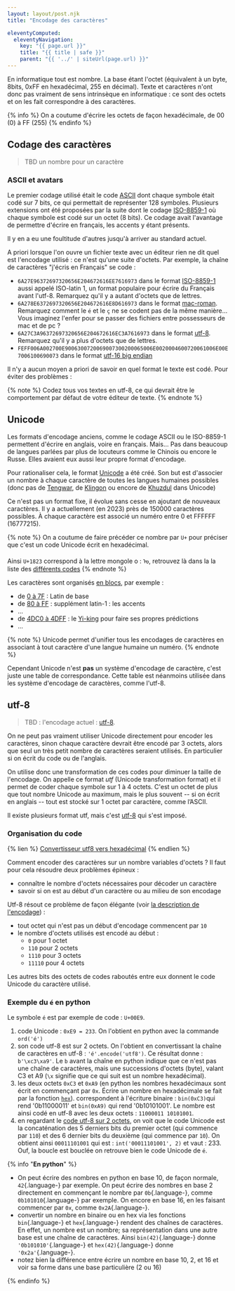 ```yaml
---
layout: layout/post.njk 
title: "Encodage des caractères"

eleventyComputed:
  eleventyNavigation:
    key: "{{ page.url }}"
    title: "{{ title | safe }}"
    parent: "{{ '../' | siteUrl(page.url) }}"
---
```


En informatique tout est nombre. La base étant l'octet (équivalent à un byte, 8bits, 0xFF en hexadécimal, 255 en décimal). Texte et caractères n'ont donc pas vraiment de sens intrinsèque en informatique : ce sont des octets et on les fait correspondre à des caractères.

{% info %}
On a coutume d'écrire les octets de façon hexadécimale, de 00 (0) à FF (255)
{% endinfo %}

## Codage des caractères

> TBD un nombre pour un caractère

### ASCII et avatars
Le premier codage utilisé était le code [ASCII](http://fr.wikipedia.org/wiki/ASCII) dont chaque symbole était codé sur 7 bits, ce qui permettait de représenter 128 symboles. Plusieurs extensions ont été proposées par la suite dont le codage [ISO-8859-1](http://fr.wikipedia.org/wiki/ISO_8859-1) où chaque symbole est codé sur un octet (8 bits). Ce codage avait l'avantage de permettre d'écrire en français, les accents y étant présents.

Il y en a eu une foultitude d'autres jusqu'à arriver au standard actuel.

A priori lorsque l'on ouvre un fichier texte avec un éditeur rien ne dit quel est l'encodage utilisé : ce n'est qu'une suite d'octets. Par exemple, la chaîne de caractères "j'écris en Français" se code :

* `6A27E96372697320656E204672616EE7616973` dans le format [ISO-8859-1](https://fr.wikipedia.org/wiki/ISO/CEI_8859-1) aussi appelé ISO-latin 1, un format populaire pour écrire du Français avant l'utf-8. Remarquez qu'il y a autant d'octets que de lettres.
* `6A278E6372697320656E204672616E8D616973` dans le format [mac-roman](https://fr.wikipedia.org/wiki/MacRoman). Remarquez comment le `é` et le `ç` ne se codent pas de la même manière... Vous imaginez l'enfer pour se passer des fichiers entre possesseurs de mac et de pc ?
* `6A27C3A96372697320656E204672616EC3A7616973` dans le format [utf-8](https://fr.wikipedia.org/wiki/UTF-8). Remarquez qu'il y a plus d'octets que de lettres.
* `FEFF006A002700E9006300720069007300200065006E0020004600720061006E00E7006100690073` dans le format [utf-16 big endian](https://fr.wikipedia.org/wiki/UTF-16)

Il n'y a aucun moyen a priori de savoir en quel format le texte est codé. Pour éviter des problèmes :

{% note %}
Codez tous vos textes en utf-8, ce qui devrait être le comportement par défaut de votre éditeur de texte.
{% endnote %}

## Unicode

Les formats d'encodage anciens, comme le codage ASCII ou le ISO-8859-1 permettent d'écrire en anglais, voire en français. Mais... Pas dans beaucoup de langues parlées par plus de locuteurs comme le Chinois ou encore le Russe. Elles avaient eux aussi leur propre format d'encodage.

Pour rationaliser cela, le format [Unicode](https://fr.wikipedia.org/wiki/Unicode) a été créé. Son but est d'associer un nombre à chaque caractère de toutes les langues humaines possibles (donc pas de [Tengwar](https://fr.wikipedia.org/wiki/Tengwar), de [Klingon](https://fr.wikipedia.org/wiki/Klingon_(langue)) ou encore de [Khuzdul](https://fr.wikipedia.org/wiki/Khuzdul) dans Unicode)

Ce n'est pas un format fixe, il évolue sans cesse en ajoutant de nouveaux caractères. Il y a actuellement (en 2023) près de 150000 caractères possibles. À chaque caractère est associé un numéro entre 0 et FFFFFF (16777215).

{% note %}
On a coutume de faire précéder ce nombre par `U+` pour préciser que c'est un code Unicode écrit en hexadécimal.

Ainsi `U+1823` correspond à la lettre mongole o : ᠣ, retrouvez là dans la la liste des [différents codes](http://ressources.univ-lemans.fr/AccesLibre/UM/Pedago/physique/02/divers/unicode.html)
{% endnote %}

Les caractères sont organisés [en blocs](https://www.compart.com/fr/unicode/block), par exemple :

* de [0 à 7F](https://www.compart.com/fr/unicode/block/U+0000) : Latin de base
* de [80 à FF](https://www.compart.com/fr/unicode/block/U+0080) : supplément latin-1 : les accents
* ...
* de [4DC0 à 4DFF](https://www.compart.com/fr/unicode/block/U+4DC0) : le [Yi-king](https://fr.wikipedia.org/wiki/Yi_Jing) pour faire ses propres prédictions
* ...

{% note %}
Unicode permet d'unifier tous les encodages de caractères en associant à tout caractère d'une langue humaine un numéro.
{% endnote %}

Cependant Unicode n'est **pas** un système d'encodage de caractère, c'est juste une table de correspondance. Cette table est néanmoins utilisée dans les système d'encodage de caractères, comme l'utf-8.

## <span id="utf8"></span>utf-8

> TBD : l'encodage actuel : [utf-8](https://fr.wikipedia.org/wiki/UTF-8).



On ne peut pas vraiment utiliser Unicode directement pour encoder les caractères, sinon chaque caractère devrait être encodé par 3 octets, alors que seul un très petit nombre de caractères seraient utilisés. En particulier si on écrit du code ou de l'anglais.

On utilise donc une transformation de ces codes pour diminuer la taille de l'encodage. On appelle ce format *utf* (Unicode transformation format) et il  permet de coder chaque symbole sur 1 à 4 octets. C'est un octet de plus que tout nombre Unicode au maximum, mais le plus souvent -- si on écrit en anglais -- tout est stocké sur 1 octet par caractère, comme l’ASCII.

Il existe plusieurs format utf, mais c'est [utf-8](https://fr.wikipedia.org/wiki/UTF-8) qui s'est imposé.

### Organisation du code

{% lien %}
[Convertisseur utf8 vers hexadécimal](https://onlineutf8tools.com/convert-utf8-to-hexadecimal)
{% endlien %}

Comment encoder des caractères sur un nombre variables d'octets ? Il faut pour cela résoudre deux problèmes épineux :

* connaître le nombre d'octets nécessaires pour décoder un caractère
* savoir si on est au début d'un caractère ou au milieu de son encodage

Utf-8 résout ce problème de façon élégante (voir [la description de l'encodage](https://fr.wikipedia.org/wiki/UTF-8#Description)) :

* tout octet qui n'est pas un début d'encodage commencent par `10`
* le nombre d'octets utilisés est encodé au début :
  * `0` pour 1 octet
  * `110` pour 2 octets
  * `1110` pour 3 octets
  * `11110` pour 4 octets

Les autres bits des octets de codes raboutés entre eux donnent le code Unicode du caractère utilisé.

### Exemple du `é` en python

Le symbole `é` est par exemple de code : `U+00E9`.

1. code Unicode : `0xE9 = 233`. On l'obtient en python avec la commande `ord('é')`
2. son code utf-8 est sur 2 octets. On l'obtient en convertissant la chaîne de caractères en utf-8 : `'é'.encode('utf8')`. Ce résultat donne : `b'\xc3\xa9'`. Le `b` avant la chaîne en python indique que ce n'est pas une chaîne de caractères, mais une successions d'octets (byte), valant C3 et A9 (`\x` signifie que ce qui suit est un nombre hexadécimal).
3. les deux octets `0xC3` et `0xA9` (en python les nombres hexadécimaux sont écrit en commençant par `0x`. Écrire un nombre en hexadécimale se fait par la fonction [`hex`](https://docs.python.org/3/library/functions.html#hex)). correspondent à l'écriture binaire : `bin(0xC3)`qui rend '0b11000011' et `bin(0xA9)` qui rend '0b10101001'. Le nombre est ainsi codé en utf-8 avec les deux octets : `11000011 10101001`.
4. en regardant le [code utf-8 sur 2 octets](https://fr.wikipedia.org/wiki/UTF-8#Description), on voit que le code Unicode est la concaténation des 5 derniers bits du premier octet (qui commence par `110`) et des 6 dernier bits du deuxième (qui commence par `10`). On obtient ainsi `00011101001` qui est : `int('00011101001', 2)` et vaut : 233. Ouf, la boucle est bouclée on retrouve bien le code Unicode de `é`.

{% info "**En python**" %}

* On peut écrire des nombres en python en base 10, de façon normale, `42`{.language-} par exemple. On peut écrire des nombres en base 2 directement en commençant le nombre par `0b`{.language-}, comme `0b101010`{.language-} par exemple. On encore en base 16, en les faisant commencer par `0x`, comme `0x2A`{.language-}.
* convertir un nombre en binaire ou en hex via les fonctions `bin`{.language-} et `hex`{.language-} rendent des chaînes de caractères. En effet, un nombre est un nombre; sa représentation dans une autre base est une chaîne de caractères. Ainsi `bin(42)`{.language-} donne `'0b101010'`{.language-} et `hex(42)`{.language-} donne `'0x2a'`{.language-}.
* notez bien la différence entre écrire un nombre en base 10, 2, et 16 et voir sa forme dans une base particulière (2 ou 16)

{% endinfo %}
